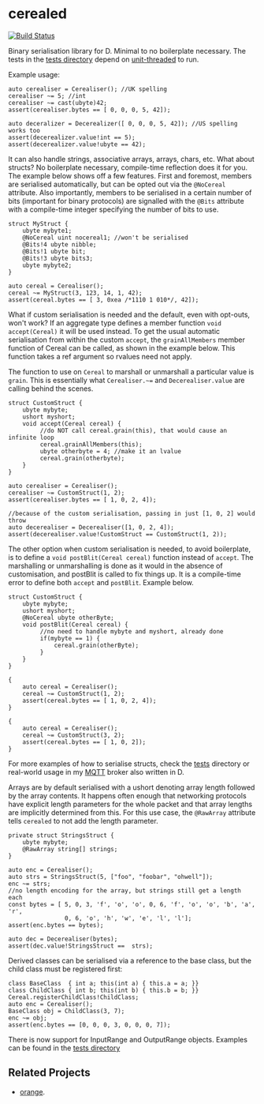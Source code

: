 cerealed
=============
[![Build Status](https://travis-ci.org/atilaneves/cerealed.png?branch=master)](https://travis-ci.org/atilaneves/cerealed)

Binary serialisation library for D. Minimal to no boilerplate necessary.
The tests in the [tests directory](tests) depend on
[unit-threaded](https://github.com/atilaneves/unit-threaded) to run.

Example usage:

    auto cerealiser = Cerealiser(); //UK spelling
    cerealiser ~= 5; //int
    cerealiser ~= cast(ubyte)42;
    assert(cerealiser.bytes == [ 0, 0, 0, 5, 42]);

    auto deceralizer = Decerealizer([ 0, 0, 0, 5, 42]); //US spelling works too
    assert(decerealizer.value!int == 5);
    assert(decerealizer.value!ubyte == 42);

It can also handle strings, associative arrays, arrays, chars, etc.
What about structs? No boilerplate necessary, compile-time reflection does it for you.
The example below shows off a few features. First and foremost, members are serialised
automatically, but can be opted out via the `@NoCereal` attribute. Also importantly,
members to be serialised in a certain number of bits (important for binary protocols)
are signalled with the `@Bits` attribute with a compile-time integer specifying the
number of bits to use.

    struct MyStruct {
        ubyte mybyte1;
        @NoCereal uint nocereal1; //won't be serialised
        @Bits!4 ubyte nibble;
        @Bits!1 ubyte bit;
        @Bits!3 ubyte bits3;
        ubyte mybyte2;
    }

    auto cereal = Cerealiser();
    cereal ~= MyStruct(3, 123, 14, 1, 42);
    assert(cereal.bytes == [ 3, 0xea /*1110 1 010*/, 42]);

What if custom serialisation is needed and the default, even with opt-outs, won't work?
If an aggregate type defines a member function `void accept(Cereal)` it will be used
instead. To get the usual automatic serialisation from within the custom `accept`,
the `grainAllMembers` member function of Cereal can be called, as shown in the
example below. This function takes a ref argument so rvalues need not apply.

The function to use on `Cereal` to marshall or unmarshall a particular value is `grain`.
This is essentially what `Cerealiser.~=` and `Decerealiser.value` are calling behind
the scenes.

    struct CustomStruct {
        ubyte mybyte;
        ushort myshort;
        void accept(Cereal cereal) {
             //do NOT call cereal.grain(this), that would cause an infinite loop
             cereal.grainAllMembers(this);
             ubyte otherbyte = 4; //make it an lvalue
             cereal.grain(otherbyte);
        }
    }

    auto cerealiser = Cerealiser();
    cerealiser ~= CustomStruct(1, 2);
    assert(cerealiser.bytes == [ 1, 0, 2, 4]);

    //because of the custom serialisation, passing in just [1, 0, 2] would throw
    auto decerealiser = Decerealiser([1, 0, 2, 4]);
    assert(decerealiser.value!CustomStruct == CustomStruct(1, 2));


The other option when custom serialisation is needed, to avoid boilerplate, is to
define a `void postBlit(Cereal cereal)` function instead of `accept`. The
marshalling or unmarshalling is done as it would in the absence of customisation,
and postBlit is called to fix things up. It is a compile-time error to
define both `accept` and `postBlit`. Example below.

    struct CustomStruct {
        ubyte mybyte;
        ushort myshort;
        @NoCereal ubyte otherByte;
        void postBlit(Cereal cereal) {
             //no need to handle mybyte and myshort, already done
             if(mybyte == 1) {
                 cereal.grain(otherByte);
             }
        }
    }

    {
        auto cereal = Cerealiser();
        cereal ~= CustomStruct(1, 2);
        assert(cereal.bytes == [ 1, 0, 2, 4]);
    }

    {
        auto cereal = Cerealiser();
        cereal ~= CustomStruct(3, 2);
        assert(cereal.bytes == [ 1, 0, 2]);
    }

For more examples of how to serialise structs, check the [tests](tests) directory
or real-world usage in my [MQTT](https://github.com/atilaneves/mqtt) broker
also written in D.

Arrays are by default serialised with a ushort denoting array length followed
by the array contents. It happens often enough that networking protocols
have explicit length parameters for the whole packet and that array lengths
are implicitly determined from this. For this use case, the `@RawArray`
attribute tells `cerealed` to not add the length parameter.

    private struct StringsStruct {
        ubyte mybyte;
        @RawArray string[] strings;
    }

    auto enc = Cerealiser();
    auto strs = StringsStruct(5, ["foo", "foobar", "ohwell"]);
    enc ~= strs;
    //no length encoding for the array, but strings still get a length each
    const bytes = [ 5, 0, 3, 'f', 'o', 'o', 0, 6, 'f', 'o', 'o', 'b', 'a', 'r',
                    0, 6, 'o', 'h', 'w', 'e', 'l', 'l'];
    assert(enc.bytes == bytes);

    auto dec = Decerealiser(bytes);
    assert(dec.value!StringsStruct ==  strs);

Derived classes can be serialised via a reference to the base class, but the
child class must be registered first:

    class BaseClass  { int a; this(int a) { this.a = a; }}
    class ChildClass { int b; this(int b) { this.b = b; }}
    Cereal.registerChildClass!ChildClass;
    auto enc = Cerealiser();
    BaseClass obj = ChildClass(3, 7);
    enc ~= obj;
    assert(enc.bytes == [0, 0, 0, 3, 0, 0, 0, 7]);

There is now support for InputRange and OutputRange objects. Examples can
be found in the [tests directory](tests/range.d)

Related Projects
----------------
- [orange](https://github.com/jacob-carlborg/orange).
